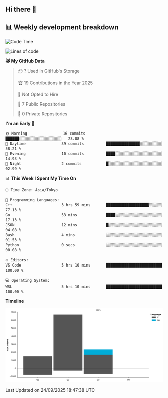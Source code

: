 ## Hi there 👋

<!--
**mandakore/mandakore** is a ✨ _special_ ✨ repository because its `README.md` (this file) appears on your GitHub profile.

Here are some ideas to get you started:

- 🔭 I’m currently working on ...
- 🌱 I’m currently learning ...
- 👯 I’m looking to collaborate on ...
- 🤔 I’m looking for help with ...
- 💬 Ask me about ...
- 📫 How to reach me: ...
- 😄 Pronouns: ...
- ⚡ Fun fact: ...
-->

## 📊 Weekly development breakdown

<!--START_SECTION:waka-->
![Code Time](http://img.shields.io/badge/Code%20Time-106%20hrs%2031%20mins-blue)

![Lines of code](https://img.shields.io/badge/From%20Hello%20World%20I%27ve%20Written-10.5%20thousand%20lines%20of%20code-blue)

**🐱 My GitHub Data** 

> 📦 ? Used in GitHub's Storage 
 > 
> 🏆 19 Contributions in the Year 2025
 > 
> 🚫 Not Opted to Hire
 > 
> 📜 7 Public Repositories 
 > 
> 🔑 0 Private Repositories 
 > 
**I'm an Early 🐤** 

```text
🌞 Morning                16 commits          ██████░░░░░░░░░░░░░░░░░░░   23.88 % 
🌆 Daytime                39 commits          ███████████████░░░░░░░░░░   58.21 % 
🌃 Evening                10 commits          ████░░░░░░░░░░░░░░░░░░░░░   14.93 % 
🌙 Night                  2 commits           █░░░░░░░░░░░░░░░░░░░░░░░░   02.99 % 
```


📊 **This Week I Spent My Time On** 

```text
🕑︎ Time Zone: Asia/Tokyo

💬 Programming Languages: 
C++                      3 hrs 59 mins       ███████████████████░░░░░░   77.13 % 
Go                       53 mins             ████░░░░░░░░░░░░░░░░░░░░░   17.13 % 
JSON                     12 mins             █░░░░░░░░░░░░░░░░░░░░░░░░   04.08 % 
Bash                     4 mins              ░░░░░░░░░░░░░░░░░░░░░░░░░   01.53 % 
Python                   0 secs              ░░░░░░░░░░░░░░░░░░░░░░░░░   00.08 % 

🔥 Editors: 
VS Code                  5 hrs 10 mins       █████████████████████████   100.00 % 

💻 Operating System: 
WSL                      5 hrs 10 mins       █████████████████████████   100.00 % 
```

**Timeline**

![Lines of Code chart](https://raw.githubusercontent.com/mandakore/mandakore/main/assets/bar_graph.png)


 Last Updated on 24/09/2025 18:47:38 UTC
<!--END_SECTION:waka-->


